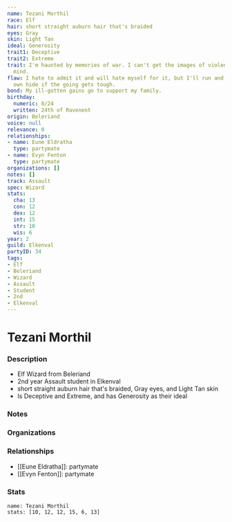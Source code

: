 ```yaml
---
name: Tezani Morthil
race: Elf
hair: short straight auburn hair that's braided
eyes: Gray
skin: Light Tan
ideal: Generosity
trait1: Deceptive
trait2: Extreme
trait: I'm haunted by memories of war. I can't get the images of violence out of my
  mind.
flaw: I hate to admit it and will hate myself for it, but I'll run and preserve my
  own hide if the going gets tough.
bond: My ill-gotten gains go to support my family.
birthday:
  numeric: 8/24
  written: 24th of Ravenent
origin: Beleriand
voice: null
relevance: 0
relationships:
- name: Eune Eldratha
  type: partymate
- name: Evyn Fenton
  type: partymate
organizations: []
notes: []
track: Assault
spec: Wizard
stats:
  cha: 13
  con: 12
  dex: 12
  int: 15
  str: 10
  wis: 6
year: 2
guild: Elkenval
partyID: 34
tags:
- Elf
- Beleriand
- Wizard
- Assault
- Student
- 2nd
- Elkenval
---
```

# Tezani Morthil
### Description
- Elf Wizard from Beleriand
- 2nd year Assault student in Elkenval
- short straight auburn hair that's braided, Gray eyes, and Light Tan skin
- Is Deceptive and Extreme, and has Generosity as their ideal

### Notes

### Organizations

### Relationships
- [[Eune Eldratha]]: partymate
- [[Evyn Fenton]]: partymate

### Stats
```statblock
name: Tezani Morthil
stats: [10, 12, 12, 15, 6, 13]
```